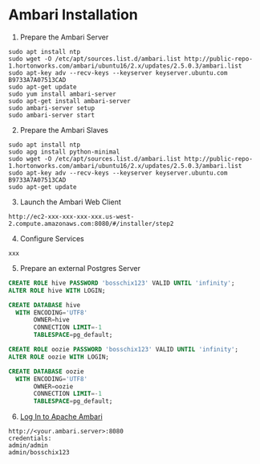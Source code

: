 # Ambari Installation
1. Prepare the Ambari Server
```
sudo apt install ntp
sudo wget -O /etc/apt/sources.list.d/ambari.list http://public-repo-1.hortonworks.com/ambari/ubuntu16/2.x/updates/2.5.0.3/ambari.list
sudo apt-key adv --recv-keys --keyserver keyserver.ubuntu.com B9733A7A07513CAD
sudo apt-get update
sudo yum install ambari-server
sudo apt-get install ambari-server
sudo ambari-server setup
sudo ambari-server start
```

2. Prepare the Ambari Slaves
```
sudo apt install ntp
sudo apg install python-minimal
sudo wget -O /etc/apt/sources.list.d/ambari.list http://public-repo-1.hortonworks.com/ambari/ubuntu16/2.x/updates/2.5.0.3/ambari.list
sudo apt-key adv --recv-keys --keyserver keyserver.ubuntu.com B9733A7A07513CAD
sudo apt-get update
```

3. Launch the Ambari Web Client
```
http://ec2-xxx-xxx-xxx-xxx.us-west-2.compute.amazonaws.com:8080/#/installer/step2
```

4. Configure Services
```
xxx
```

5. Prepare an external Postgres Server
```sql
CREATE ROLE hive PASSWORD 'bosschix123' VALID UNTIL 'infinity';
ALTER ROLE hive WITH LOGIN;

CREATE DATABASE hive
  WITH ENCODING='UTF8'
       OWNER=hive
       CONNECTION LIMIT=-1
       TABLESPACE=pg_default;

CREATE ROLE oozie PASSWORD 'bosschix123' VALID UNTIL 'infinity';
ALTER ROLE oozie WITH LOGIN;

CREATE DATABASE oozie
  WITH ENCODING='UTF8'
       OWNER=oozie
       CONNECTION LIMIT=-1
       TABLESPACE=pg_default;
```

6. [Log In to Apache Ambari](https://docs.hortonworks.com/HDPDocuments/Ambari-2.5.0.3/bk_ambari-installation/content/log_in_to_apache_ambari.html)
```
http://<your.ambari.server>:8080
credentials: 
admin/admin
admin/bosschix123
```
